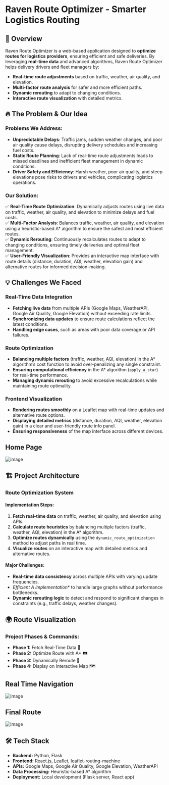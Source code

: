 
# Raven Route Optimizer - Smarter Logistics Routing

## 🚀 Overview

Raven Route Optimizer is a web-based application designed to **optimize routes for logistics providers**, ensuring efficient and safe deliveries. By leveraging **real-time data** and advanced algorithms, Raven Route Optimizer helps delivery drivers and fleet managers by:

- **Real-time route adjustments** based on traffic, weather, air quality, and elevation.
- **Multi-factor route analysis** for safer and more efficient paths.
- **Dynamic rerouting** to adapt to changing conditions.
- **Interactive route visualization** with detailed metrics.

## 🔥 The Problem & Our Idea

### Problems We Address:
- **Unpredictable Delays**: Traffic jams, sudden weather changes, and poor air quality cause delays, disrupting delivery schedules and increasing fuel costs.
- **Static Route Planning**: Lack of real-time route adjustments leads to missed deadlines and inefficient fleet management in dynamic conditions.
- **Driver Safety and Efficiency**: Harsh weather, poor air quality, and steep elevations pose risks to drivers and vehicles, complicating logistics operations.

### Our Solution:
✅ **Real-Time Route Optimization**: Dynamically adjusts routes using live data on traffic, weather, air quality, and elevation to minimize delays and fuel costs.  
✅ **Multi-Factor Analysis**: Balances traffic, weather, air quality, and elevation using a heuristic-based A* algorithm to ensure the safest and most efficient routes.  
✅ **Dynamic Rerouting**: Continuously recalculates routes to adapt to changing conditions, ensuring timely deliveries and optimal fleet management.  
✅ **User-Friendly Visualization**: Provides an interactive map interface with route details (distance, duration, AQI, weather, elevation gain) and alternative routes for informed decision-making.

## 💡 Challenges We Faced

### Real-Time Data Integration
- **Fetching live data** from multiple APIs (Google Maps, WeatherAPI, Google Air Quality, Google Elevation) without exceeding rate limits.
- **Synchronizing data updates** to ensure route calculations reflect the latest conditions.
- **Handling edge cases**, such as areas with poor data coverage or API failures.

### Route Optimization
- **Balancing multiple factors** (traffic, weather, AQI, elevation) in the A* algorithm’s cost function to avoid over-penalizing any single constraint.
- **Ensuring computational efficiency** in the A* algorithm (`apply_a_star`) for real-time performance.
- **Managing dynamic rerouting** to avoid excessive recalculations while maintaining route optimality.

### Frontend Visualization
- **Rendering routes smoothly** on a Leaflet map with real-time updates and alternative route options.
- **Displaying detailed metrics** (distance, duration, AQI, weather, elevation gain) in a clear and user-friendly route info panel.
- **Ensuring responsiveness** of the map interface across different devices.
##  Home Page
![image](https://github.com/user-attachments/assets/4c198f20-8e22-4d08-b71b-3cf3972360bd)


## 🏗️ Project Architecture

### Route Optimization System

#### Implementation Steps:
1. **Fetch real-time data** on traffic, weather, air quality, and elevation using APIs.
2. **Calculate route heuristics** by balancing multiple factors (traffic, weather, AQI, elevation) in the A* algorithm.
3. **Optimize routes dynamically** using the `dynamic_route_optimization` method to adjust paths in real time.
4. **Visualize routes** on an interactive map with detailed metrics and alternative routes.

#### Major Challenges:
- **Real-time data consistency** across multiple APIs with varying update frequencies.
- **Efficient A* implementation** to handle large graphs without performance bottlenecks.
- **Dynamic rerouting logic** to detect and respond to significant changes in constraints (e.g., traffic delays, weather changes).

## 🌍 Route Visualization

### Project Phases & Commands:
- **Phase 1:** Fetch Real-Time Data 📡  
- **Phase 2:** Optimize Route with A* 🛤️  
- **Phase 3:** Dynamically Reroute 🔄  
- **Phase 4:** Display on Interactive Map 🗺️
## Real Time Navigation
![image](https://github.com/user-attachments/assets/c9eb5a2b-b27d-401a-af2b-4ec453d33158)

## Final Route
![image](https://github.com/user-attachments/assets/14293c74-cc95-4435-bc18-a14706eebd81)

## 🛠️ Tech Stack

- **Backend:** Python, Flask  
- **Frontend:** React.js, Leaflet, leaflet-routing-machine  
- **APIs:** Google Maps, Google Air Quality, Google Elevation, WeatherAPI  
- **Data Processing:** Heuristic-based A* algorithm  
- **Deployment:** Local development (Flask server, React app)

